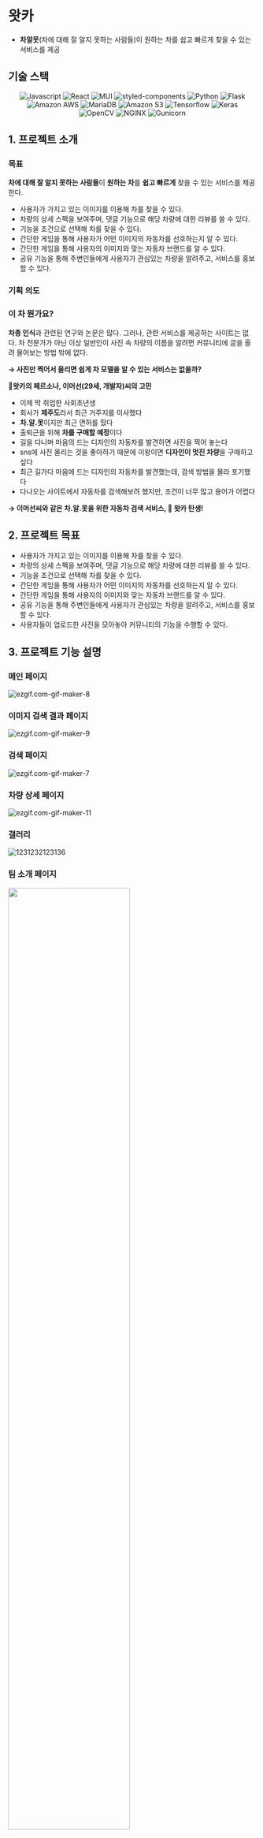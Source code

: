 # 왓카

- **차알못**(차에 대해 잘 알지 못하는 사람들)이 원하는 차를 쉽고 빠르게 찾을 수 있는 서비스를 제공

## 기술 스택

<div align="center">
<img alt="Javascript" src ="https://img.shields.io/badge/Javascript-F7DF1E.svg?&style=for-the-badge&logo=Javascript&logoColor=black"/>
<img alt="React" src ="https://img.shields.io/badge/React-61DAFB.svg?&style=for-the-badge&logo=React&logoColor=black"/>
<img alt="MUI" src ="https://img.shields.io/badge/MUI-007FFF.svg?&style=for-the-badge&logo=MUI&logoColor=white"/>
<img alt="styled-components" src ="https://img.shields.io/badge/styled--components-DB7093.svg?&style=for-the-badge&logo=styled-components&logoColor=black"/>
<img alt="Python" src ="https://img.shields.io/badge/Python-3776AB.svg?&style=for-the-badge&logo=Python&logoColor=white"/>
<img alt="Flask" src ="https://img.shields.io/badge/Flask-000000.svg?&style=for-the-badge&logo=Flask&logoColor=white"/>
<img alt="Amazon AWS" src ="https://img.shields.io/badge/Amazon AWS-232F3E.svg?&style=for-the-badge&logo=Amazon AWS&logoColor=white"/>
<img alt="MariaDB" src ="https://img.shields.io/badge/Maria DB-1F305F.svg?&style=for-the-badge&logo=MariaDB&logoColor=white"/>
<img alt="Amazon S3" src ="https://img.shields.io/badge/Amazon S3-569A31.svg?&style=for-the-badge&logo=Amazon S3&logoColor=white"/>
<img alt="Tensorflow" src ="https://img.shields.io/badge/Tensorflow-FF6F00.svg?&style=for-the-badge&logo=Tensorflow&logoColor=white"/>
<img alt="Keras" src ="https://img.shields.io/badge/Keras-D00000.svg?&style=for-the-badge&logo=Keras&logoColor=white"/>
<img alt="OpenCV" src ="https://img.shields.io/badge/OpenCV-5C3EE8.svg?&style=for-the-badge&logo=OpenCV&logoColor=white"/>
<img alt="NGINX" src ="https://img.shields.io/badge/NGINX-009639.svg?&style=for-the-badge&logo=NGINX&logoColor=white"/>
<img alt="Gunicorn" src ="https://img.shields.io/badge/Gunicorn-499848.svg?&style=for-the-badge&logo=Gunicorn&logoColor=white"/>
</div>

## 1. 프로젝트 소개

### 목표

**차에 대해 잘 알지 못하는 사람들**이 **원하는 차**를 **쉽고 빠르게** 찾을 수 있는 서비스를 제공한다.

- 사용자가 가지고 있는 이미지를 이용해 차를 찾을 수 있다.
- 차량의 상세 스펙을 보여주며, 댓글 기능으로 해당 차량에 대한 리뷰를 쓸 수 있다.
- 기능을 조건으로 선택해 차를 찾을 수 있다.
- 간단한 게임을 통해 사용자가 어떤 이미지의 자동차를 선호하는지 알 수 있다.
- 간단한 게임을 통해 사용자의 이미지와 맞는 자동차 브랜드를 알 수 있다.
- 공유 기능을 통해 주변인들에게 사용자가 관심있는 차량을 알려주고, 서비스를 홍보할 수 있다.

### 기획 의도

### **이 차 뭔가요?**

**차종 인식**과 관련된 연구와 논문은 많다. 그러나, 관련 서비스를 제공하는 사이트는 없다. 차 전문가가 아닌 이상 일반인이 사진 속 차량의 이름을 알려면 커뮤니티에 글을 올려 물어보는 방법 밖에 없다.

**→ 사진만 찍어서 올리면 쉽게 차 모델을 알 수 있는 서비스는 없을까?**

:raising_hand:**왓카의 페르소나, 이머선(29세, 개발자)씨의 고민**

- 이제 막 취업한 사회초년생
- 회사가 **제주도**라서 최근 거주지를 이사했다
- **차.알.못**이지만 최근 면허를 땄다
- 출퇴근을 위해 **차를 구매할 예정**이다
- 길을 다니며 마음의 드는 디자인의 자동차를 발견하면 사진을 찍어 놓는다
- sns에 사진 올리는 것을 좋아하기 때문에 이왕이면 **디자인이 멋진 차량**을 구매하고 싶다
- 최근 길가다 마음에 드는 디자인의 자동차를 발견했는데, 검색 방법을 몰라 포기했다
- 다나오는 사이트에서 자동차를 검색해보려 했지만, 조건이 너무 많고 용어가 어렵다

**→ 이머선씨와 같은 차.알.못을 위한 자동차 검색 서비스, 🚙 왓카 탄생!**

## 2. 프로젝트 목표

- 사용자가 가지고 있는 이미지를 이용해 차를 찾을 수 있다.
- 차량의 상세 스펙을 보여주며, 댓글 기능으로 해당 차량에 대한 리뷰를 쓸 수 있다.
- 기능을 조건으로 선택해 차를 찾을 수 있다.
- 간단한 게임을 통해 사용자가 어떤 이미지의 자동차를 선호하는지 알 수 있다.
- 간단한 게임을 통해 사용자의 이미지와 맞는 자동차 브랜드를 알 수 있다.
- 공유 기능을 통해 주변인들에게 사용자가 관심있는 차량을 알려주고, 서비스를 홍보할 수 있다.
- 사용자들이 업로드한 사진을 모아놓아 커뮤니티의 기능을 수행할 수 있다.

## 3. 프로젝트 기능 설명

### 메인 페이지

![ezgif.com-gif-maker-8](/uploads/cbb9a15513554398e45e38d3a6f06a92/ezgif.com-gif-maker-8.gif)

### 이미지 검색 결과 페이지

![ezgif.com-gif-maker-9](/uploads/323056f57a6a09290d9520467b861d64/ezgif.com-gif-maker-9.gif)

### 검색 페이지

![ezgif.com-gif-maker-7](/uploads/422d59bd1e47d62bfe04d35601e8d9e2/ezgif.com-gif-maker-7.gif)

### 차량 상세 페이지

![ezgif.com-gif-maker-11](/uploads/b3e1abd919b5c5e6619df71006f0dc96/ezgif.com-gif-maker-11.gif)

### 갤러리

![1231232123136](/uploads/836e178fc3b0b024fca721afb2313c6c/1231232123136.gif)

### 팀 소개 페이지

<img src="/uploads/cb8e23f4aaba42dff41d121086d4ce2e/스크린샷_2021-12-09_오후_11.13.00.png" width="70%" height="70%" />

## 4. 프로젝트 구성도

<img src="/uploads/9242a215bffffc449ad4a43314ec3c0a/image.png" width="70%" height="70%"/>

- [와이어프레임](https://www.figma.com/file/WeTyad4D651hQcpD041Ppg/%EB%A8%B8%EC%84%A0%EB%9F%AC%EB%8B%9D29?node-id=2%3A4)
- [스토리보드](https://docs.google.com/presentation/d/1QKu6nnS17Fxv6M02sVy1flslcMH5x7v0x_Y80Cj5mv4/edit#slide=id.p)

## 5. 프로젝트 팀원 역할 분담

| 이름   | 역할                     | 담당 부분                                                                                                                                    |
| ------ | ------------------------ | -------------------------------------------------------------------------------------------------------------------------------------------- |
| 김나현 | 프론트엔드, 서기         | 1. UI/UX 디자인 및 개발<br>2. 검색/검색 결과 페이지 구현<br>3. 스크럼 작성 및 이슈 관리                                                      |
| 김민지 | 백엔드                   | 1. DB 설계 및 관리<br>2. Web Crawling 및 전처리<br>3. AWS S3 연동 및 관리<br>4. API 설계 및 구현<br>5. API 문서화                            |
| 김재현 | 프론트엔드               | 1. 카카오 및 URL 공유 기능 개발<br>2. Disqus 기능개발                                                                                        |
| 백승욱 | 👑팀장, 인공지능, 백엔드 | 1. Web Crawling<br>2. 데이터 전처리<br>3. 이미지 Segmentation 따는 것 구현<br>4. MVC구조 조정                                                |
| 이정규 | 인공지능, 백엔드         | 1. 인공지능 모델 설계<br>2. 데이터 전처리<br>3. 인공지능 연동<br>4. 서버 배포                                                                |
| 최연주 | 프론트엔드, 인공지능     | 1. 메인 페이지 구현<br>2. 네비게이션 바(반응형) 구현<br>3. 결과 페이지 레이아웃 구현<br>4. MBTI/이상형 월드컵/404/갤러리/팀 소개 페이지 구현 |

## 6. 실행 방법

- Frontend

```
cd frontend

# .env.example 파일 참고 후 .env 파일에 환경변수 설정 필요

yarn 또는 yarn install
yarn start
```
- Backend
[model download (Resnet-152)](https://drive.google.com/file/d/1ZlLxbpcS6PVyUBEmbgjjGqfOukfIN-25/view?usp=sharing)
```
pip3 install -r requirements.txt

python app.py
```


## 7. 버전

- 1.0.0

## Reference

Centernet  
https://tfhub.dev/tensorflow/centernet/hourglass_512x512/1

Resnet-152  
https://github.com/foamliu/Car-Recognition

Data processing repo  
https://kdt-gitlab.elice.io/002-part3-cnn/team4/car_data
